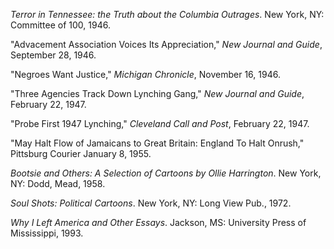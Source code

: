 *Terror in Tennessee: the Truth about the Columbia Outrages*. New York, NY: Committee of 100, 1946.

"Advacement Association Voices Its Appreciation," *New Journal and Guide*, September 28, 1946. 

"Negroes Want Justice," *Michigan Chronicle*, November 16, 1946. 

"Three Agencies Track Down Lynching Gang," *New Journal and Guide*, February 22, 1947.

"Probe First 1947 Lynching," *Cleveland Call and Post*, February 22, 1947.

"May Halt Flow of Jamaicans to Great Britain: England To Halt Onrush," Pittsburg Courier January 8, 1955.

*Bootsie and Others: A Selection of Cartoons by Ollie Harrington*. New York, NY: Dodd, Mead, 1958.

*Soul Shots: Political Cartoons*. New York, NY: Long View Pub., 1972.

*Why I Left America and Other Essays*. Jackson, MS: University Press of Mississippi, 1993.
